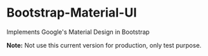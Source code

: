 # Bootstrap-Material-UI
Implements Google's Material Design in Bootstrap

**Note:** Not use this current version for production, only test purpose.
